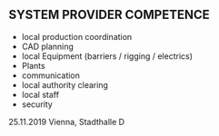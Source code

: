 ## SYSTEM PROVIDER COMPETENCE

+ local production coordination
+ CAD planning 
+ local Equipment (barriers / rigging / electrics) 
+ Plants
+ communication
+ local authority clearing
+ local staff
+ security

25.11.2019 Vienna, Stadthalle D
